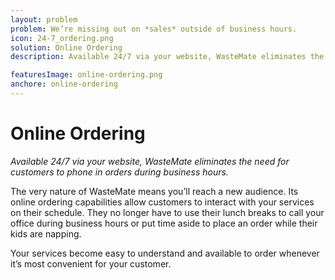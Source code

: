 ```yaml
---
layout: problem
problem: We’re missing out on *sales* outside of business hours.
icon: 24-7_ordering.png
solution: Online Ordering
description: Available 24/7 via your website, WasteMate eliminates the need for customers to phone in orders during business hours.

featuresImage: online-ordering.png
anchore: online-ordering
---
```

# Online Ordering #

*Available 24/7 via your website, WasteMate eliminates the need for customers to phone in orders during business hours.*

The very nature of WasteMate means you’ll reach a new audience. Its online ordering capabilities allow customers to interact with your services on their schedule. They no longer have to use their lunch breaks to call your office during business hours or put time aside to place an order while their kids are napping.

Your services become easy to understand and available to order whenever it’s most convenient for your customer.
